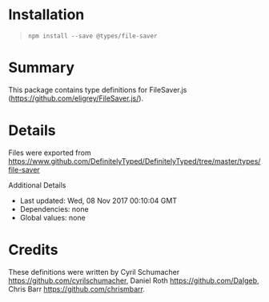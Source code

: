 # Installation
> `npm install --save @types/file-saver`

# Summary
This package contains type definitions for FileSaver.js (https://github.com/eligrey/FileSaver.js/).

# Details
Files were exported from https://www.github.com/DefinitelyTyped/DefinitelyTyped/tree/master/types/file-saver

Additional Details
 * Last updated: Wed, 08 Nov 2017 00:10:04 GMT
 * Dependencies: none
 * Global values: none

# Credits
These definitions were written by Cyril Schumacher <https://github.com/cyrilschumacher>, Daniel Roth <https://github.com/DaIgeb>, Chris Barr <https://github.com/chrismbarr>.
